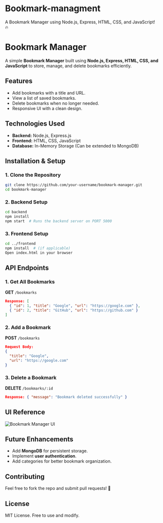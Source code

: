 # Bookmark-managment
A Bookmark Manager using Node.js, Express, HTML, CSS, and JavaScript! 🔥
# Bookmark Manager

A simple **Bookmark Manager** built using **Node.js, Express, HTML, CSS, and JavaScript** to store, manage, and delete bookmarks efficiently.

## Features
- Add bookmarks with a title and URL.
- View a list of saved bookmarks.
- Delete bookmarks when no longer needed.
- Responsive UI with a clean design.

## Technologies Used
- **Backend:** Node.js, Express.js
- **Frontend:** HTML, CSS, JavaScript
- **Database:** In-Memory Storage (Can be extended to MongoDB)

## Installation & Setup

### 1. Clone the Repository
```sh
git clone https://github.com/your-username/bookmark-manager.git
cd bookmark-manager
```

### 2. Backend Setup
```sh
cd backend
npm install
npm start  # Runs the backend server on PORT 5000
```

### 3. Frontend Setup
```sh
cd ../frontend
npm install  # (if applicable)
Open index.html in your browser
```

## API Endpoints

### 1. Get All Bookmarks
**GET** `/bookmarks`
```json
Response: [
  { "id": 1, "title": "Google", "url": "https://google.com" },
  { "id": 2, "title": "GitHub", "url": "https://github.com" }
]
```

### 2. Add a Bookmark
**POST** `/bookmarks`
```json
Request Body:
{
  "title": "Google",
  "url": "https://google.com"
}
```

### 3. Delete a Bookmark
**DELETE** `/bookmarks/:id`
```json
Response: { "message": "Bookmark deleted successfully" }
```

## UI Reference
![Bookmark Manager UI](https://your-image-link.com)

## Future Enhancements
- Add **MongoDB** for persistent storage.
- Implement **user authentication**.
- Add categories for better bookmark organization.

## Contributing
Feel free to fork the repo and submit pull requests! 🚀

## License
MIT License. Free to use and modify.

